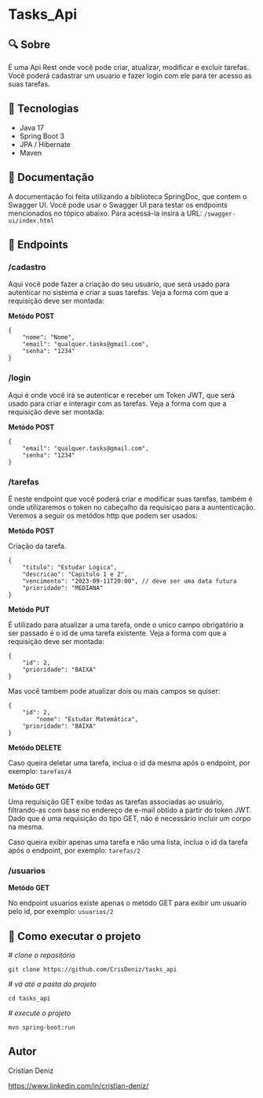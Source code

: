 # Tasks_Api

## 🔍 Sobre 
É uma Api Rest onde você pode criar, atualizar, modificar e excluir tarefas. Você poderá cadastrar um usuario e fazer login com ele para ter acesso as suas tarefas.

## 🤖 Tecnologias

- Java 17
- Spring Boot 3
- JPA / Hibernate
- Maven

## 📖 Documentação

A documentação foi feita utilizando a biblioteca SpringDoc, que contem o Swagger UI. Você pode usar o Swagger UI para testar os endpoints mencionados no tópico abaixo. Para acessá-la insira a URL: ``` /swagger-ui/index.html ```

## 👀 Endpoints

### /cadastro
Aqui você pode fazer a criação do seu usuário, que será usado para autenticar no sistema e criar a suas tarefas. Veja a forma com que a requisição deve ser montada:

**Metódo POST** 
```
{
	"nome": "Nome",
	"email": "qualquer.tasks@gmail.com",
	"senha": "1234"
}
```


### /login
Aqui é onde você irá se autenticar e receber um Token JWT, que será usado para criar e interagir com as tarefas. Veja a forma com que a requisição deve ser montada:

**Metódo POST** 
```
{
	"email": "qualquer.tasks@gmail.com",
	"senha": "1234"
}
```


### /tarefas
É neste endpoint que você poderá criar e modificar suas tarefas, também é onde utilizaremos o token no cabeçalho da requisiçao para a auntenticação. Veremos a seguir os metódos http que podem ser usados:

**Metódo POST**

Criação da tarefa.

```
{
	"titulo": "Estudar Lógica",
	"descricao": "Capitulo 1 e 2",
	"vencimento": "2023-09-11T20:00", // deve ser uma data futura 
	"prioridade": "MEDIANA"
}
```


**Metódo PUT**

É utilizado para atualizar a uma tarefa, onde o unico campo obrigatório a ser passado é o id de uma tarefa existente. Veja a forma com que a requisição deve ser montada:

```
{
	"id": 2,
	"prioridade": "BAIXA"
}
```
Mas você tambem pode atualizar dois ou mais campos se quiser:

```
{
	"id": 2,
        "nome": "Estudar Matemática",
	"prioridade": "BAIXA"
}
```


**Metódo DELETE**

Caso queira deletar uma tarefa, inclua o id da mesma após o endpoint, por exemplo: ``` tarefas/4 ```

**Metódo GET**

Uma requisição GET exibe todas as tarefas associadas ao usuário, filtrando-as com base no endereço de e-mail obtido a partir do token JWT. Dado que é uma requisição do tipo GET, não é necessário incluir um corpo na mesma.

Caso queira exibir apenas uma tarefa e não uma lista, inclua o id da tarefa após o endpoint, por exemplo: ``` tarefas/2 ```


### /usuarios

**Metódo GET**

No endpoint usuarios existe apenas o metódo GET para exibir um usuario pelo id, por exemplo: ``` usuarios/2 ```

## 🏃 Como executar o projeto

*# clone o repositório*

```
git clone https://github.com/CrisDeniz/tasks_api
```

*# vá até a pasta do projeto*

```
cd tasks_api
```

*# execute o projeto*

```
mvn spring-boot:run
```

## Autor

Cristian Deniz

https://www.linkedin.com/in/cristian-deniz/
